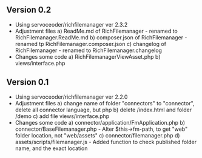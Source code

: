 Version 0.2
-------------------------------
* Using 
    servoceoder/richfilemanager ver 2.3.2
* Adjustment files
    a) ReadMe.md of RichFilemanager
        - renamed to RichFilemanager.ReadMe.md
    b) composer.json of RichFilemanager
        - renamed tp RichFilemanager.composer.json
    c) changelog of RichFilemanager
        - renamed to RichFilemanager.changelog
* Changes some code
    a) RichFilemanagerViewAsset.php
    b) views/interface.php

Version 0.1
-------------------------------
* Using servoceoder/richfilemanager ver 2.2.0
* Adjustment files
    a) change name of folder "connectors" to "connector", delete all connector language, but php
    b) delete /index.html and folder /demo
    c) add file  views/interface.php
* Changes some code
    a) connector/application/FmApplication.php
    b) connector/BaseFilemanager.php
        - Alter $this->fm-path, to get "web" folder location, not "web/assets"
    c) connector/filemanager.php
    d) assets/scripts/filemanager.js
        - Added function to check published folder name, and the exact location